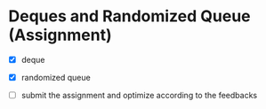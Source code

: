 # Deques and Randomized Queue (Assignment)

- [x] deque
- [x] randomized queue
- [ ] submit the assignment and optimize according to the feedbacks

